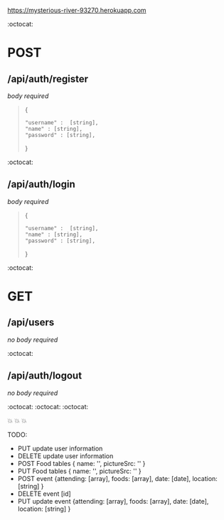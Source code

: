 https://mysterious-river-93270.herokuapp.com

:octocat:

# POST

## /api/auth/register

*body required*

> {
>
>     "username" :  [string],
>     "name" : [string],
>     "password" : [string],
> }

:octocat:


## /api/auth/login

*body required*

> {
>
>     "username" :  [string],
>     "name" : [string],
>     "password" : [string],
> }

:octocat:

# GET

## /api/users

*no body required*


:octocat:


## /api/auth/logout

*no body required*


:octocat: :octocat: :octocat:

:boom: :boom: :boom:

TODO:
 * PUT update user information
 * DELETE update user information
 * POST Food tables { name: '', pictureSrc: '' }
 * PUT Food tables { name: '', pictureSrc: '' }
 * POST event {attending: [array], foods: [array], date: [date], location: [string] }
 * DELETE event [id]
 * PUT update event {attending: [array], foods: [array], date: [date], location: [string] }
